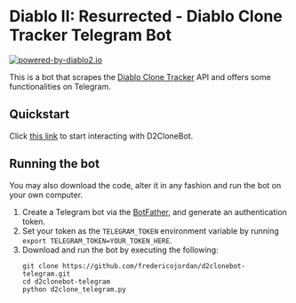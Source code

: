 # Diablo II: Resurrected - Diablo Clone Tracker Telegram Bot

[![powered-by-diablo2.io](https://img.shields.io/badge/powered%20by-diablo2.io-green)](https://diablo2.io/)

This is a bot that scrapes the [Diablo Clone Tracker](https://diablo2.io/dclonetracker.php) API and offers some functionalities on Telegram.

## Quickstart

Click [this link](https://t.me/D2CloneBot) to start interacting with D2CloneBot.

## Running the bot

You may also download the code, alter it in any fashion and run the bot on your own computer.

1. Create a Telegram bot via the [BotFather](https://t.me/botfather), and generate an authentication token.
2. Set your token as the `TELEGRAM_TOKEN` environment variable by running `export TELEGRAM_TOKEN=YOUR_TOKEN_HERE`.
3. Download and run the bot by executing the following:
   ```shell
   git clone https://github.com/fredericojordan/d2clonebot-telegram.git
   cd d2clonebot-telegram
   python d2clone_telegram.py
   ```
